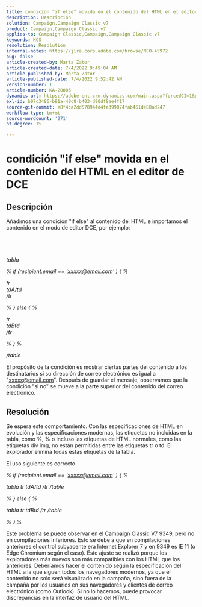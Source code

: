 ```yaml
---
title: condición "if else" movida en el contenido del HTML en el editor de DCE
description: Descripción
solution: Campaign,Campaign Classic v7
product: Campaign,Campaign Classic v7
applies-to: Campaign Classic,Campaign,Campaign Classic v7
keywords: KCS
resolution: Resolution
internal-notes: https://jira.corp.adobe.com/browse/NEO-45972
bug: false
article-created-by: Marta Zator
article-created-date: 7/4/2022 9:49:04 AM
article-published-by: Marta Zator
article-published-date: 7/4/2022 9:52:42 AM
version-number: 1
article-number: KA-20006
dynamics-url: https://adobe-ent.crm.dynamics.com/main.aspx?forceUCI=1&pagetype=entityrecord&etn=knowledgearticle&id=9d9f6384-7efb-ec11-82e5-000d3a5a3540
exl-id: b07c3486-b91a-49c8-b403-d90df8ae4f17
source-git-commit: e8f4ca2dd578944d4fe399074fab461de88ad247
workflow-type: tm+mt
source-wordcount: '271'
ht-degree: 1%

---
```


# condición &quot;if else&quot; movida en el contenido del HTML en el editor de DCE

## Descripción

Añadimos una condición &quot;if else&quot; al contenido del HTML e importamos el contenido en el modo de editor DCE, por ejemplo:<br><br> <br><br><br>
*tabla*

*% if (recipient.email == &#39;xxxxx@email.com&#39; ) { %*

*tr
<br>tdA/td
<br>/tr*

*% } else { %*

*tr
<br>tdBtd
<br>/tr*

*% } %*

*/table*



El propósito de la condición es mostrar ciertas partes del contenido a los destinatarios si su dirección de correo electrónico es igual a &quot;xxxxx@email.com&quot;. Después de guardar el mensaje, observamos que la condición &quot;si no&quot; se mueve a la parte superior del contenido del correo electrónico.


## Resolución


Se espera este comportamiento. Con las especificaciones de HTML en evolución y las especificaciones modernas, las etiquetas no incluidas en la tabla, como %, % o incluso las etiquetas de HTML normales, como las etiquetas div img, no están permitidas entre las etiquetas tr o td. El explorador elimina todas estas etiquetas de la tabla.

El uso siguiente es correcto

*% if (recipient.email == &#39;xxxxx@email.com&#39; ) { %*

*tabla tr tdA/td /tr /table*

*% } else { %*

*tabla tr tdBtd /tr /table*

*% } %*

Este problema se puede observar en el Campaign Classic V7 9349, pero no en compilaciones inferiores. Esto se debe a que en compilaciones anteriores el control subyacente era Internet Explorer 7 y en 9349 es IE 11 (o Edge Chromium según el caso). Este ajuste se realizó porque los exploradores más nuevos son más compatibles con los HTML que los anteriores. Deberíamos hacer el contenido según la especificación del HTML a la que siguen todos los navegadores modernos, ya que el contenido no solo será visualizado en la campaña, sino fuera de la campaña por los usuarios en sus navegadores y clientes de correo electrónico (como Outlook). Si no lo hacemos, puede provocar discrepancias en la interfaz de usuario del HTML.
